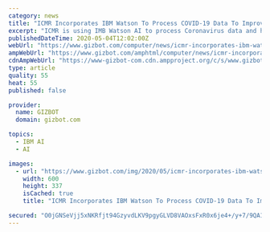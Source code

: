```yaml
---
category: news
title: "ICMR Incorporates IBM Watson To Process COVID-19 Data To Improve Response Rate"
excerpt: "ICMR is using IMB Watson AI to process Coronavirus data and here is everything you need to know about the same."
publishedDateTime: 2020-05-04T12:02:00Z
webUrl: "https://www.gizbot.com/computer/news/icmr-incorporates-ibm-watson-to-process-covid-19-data-to-improve-response-rate-067486.html"
ampWebUrl: "https://www.gizbot.com/amphtml/computer/news/icmr-incorporates-ibm-watson-to-process-covid-19-data-to-improve-response-rate-067486.html"
cdnAmpWebUrl: "https://www-gizbot-com.cdn.ampproject.org/c/s/www.gizbot.com/amphtml/computer/news/icmr-incorporates-ibm-watson-to-process-covid-19-data-to-improve-response-rate-067486.html"
type: article
quality: 55
heat: 55
published: false

provider:
  name: GIZBOT
  domain: gizbot.com

topics:
  - IBM AI
  - AI

images:
  - url: "https://www.gizbot.com/img/2020/05/icmr-incorporates-ibm-watson-to-process-covid-19-data-to-improve-response-rate-1588593434.jpg"
    width: 600
    height: 337
    isCached: true
    title: "ICMR Incorporates IBM Watson To Process COVID-19 Data To Improve Response Rate"

secured: "O0jGNSeVjj5xNKRfjt94GzyvdLKV9pgyGLVD8VAOxsFxR0x6je4+/y+7/9QA194bBFZIaMWf81aW2Gi75G4jeMB/JcQE3qcNYIaWgMxGJtNUE1Q1NkhL5chiMxAzbVMEn3RV0x1ZR448mqpcnsD8gUlc6H3G8YsogGzMNklEEF2yAWRrtyLfTLi/Ie3U1WwsV/GMScpOfWifaruivFJM27CC1cEdF0MGPYoiPMJtMIel8ReSdvB0jznYO4A4mgGAtZ/jR4fdBMlmzspVALrZsScn7SkwzOkF4MDmizn5sCQtiJM9lMHAq64vpeA6gO2Rx38Jjb1pTQs9WSf3sUK1Bx4v/61azv6fIt1sKW1K3B74FfVIPtB7U2Ri2LIepv3I4SNhkm2f9SduiDr5HXsUphAfsiGyLbgOXSok7trGaPZFBsYKMwsUy1j4ho97KlHP+62fthqI2eWJmVUraqR3+pm6XkQJpCgI9qFEHPjNkbg=;W2PFR14VF1uwfgvmzBIg/w=="
---
```



